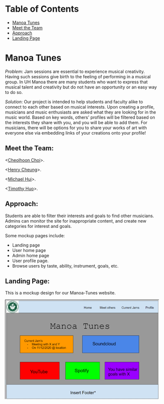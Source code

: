 
# Table of Contents

* [Manoa Tunes](#manoa-tunes)
* [Meet the Team](#meet-the-team)
* [Approach](#approach)
* [Landing Page](#landing-page)

# Manoa Tunes 

_Problem_: Jam sessions are essential to experience musical creativity. Having such sessions give birth to the feeling of performing in a musical group. In UH Manoa there are many students who want to express that musical talent and creativity but do not have an opportunity or an easy way to do so.

_Solution_: Our project is intended to help students and faculty alike to connect to each other based on musical interests. Upon creating a profile, musicians and music enthusiasts are asked what they are looking for in the music world. Based on key words, others' profiles will be filtered based on the interests they share with you, and you will be able to add them. For musicians, there will be options for you to share your works of art with everyone else via embedding links of your creations onto your profile!

## Meet the Team:

<[Cheolhoon Choi](https://cheolhoon.github.io)>. <br />

<[Henry Cheung](https://khhc.github.io)>. <br />

<[Michael Hui](https://huimichael.github.io/)>. <br />

<[Timothy Huo](https://timothyhuo1.github.io)>. <br />

## Approach: 
Students are able to filter their interests and goals to find other musicians. <br /> 
Admins can monitor the site for inappropriate content, and create new categories for interest and goals. <br /> 
 
Some mockup pages include:
* Landing page
* User home page
* Admin home page
* User profile page.
* Browse users by taste, ability, instrument, goals, etc.


## Landing Page:
This is a mockup design for our Manoa-Tunes website.

<img src="images/Mockup3.png">
